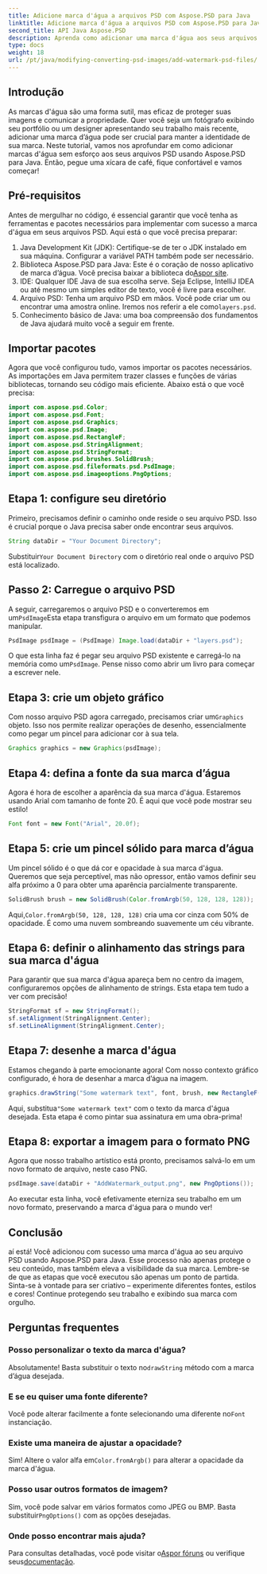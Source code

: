 ```yaml
---
title: Adicione marca d'água a arquivos PSD com Aspose.PSD para Java
linktitle: Adicione marca d'água a arquivos PSD com Aspose.PSD para Java
second_title: API Java Aspose.PSD
description: Aprenda como adicionar uma marca d'água aos seus arquivos PSD sem esforço usando Aspose.PSD para Java. Proteja suas imagens com um guia passo a passo simples.
type: docs
weight: 18
url: /pt/java/modifying-converting-psd-images/add-watermark-psd-files/
---
```

## Introdução
As marcas d'água são uma forma sutil, mas eficaz de proteger suas imagens e comunicar a propriedade. Quer você seja um fotógrafo exibindo seu portfólio ou um designer apresentando seu trabalho mais recente, adicionar uma marca d’água pode ser crucial para manter a identidade de sua marca. Neste tutorial, vamos nos aprofundar em como adicionar marcas d'água sem esforço aos seus arquivos PSD usando Aspose.PSD para Java. Então, pegue uma xícara de café, fique confortável e vamos começar!
## Pré-requisitos
Antes de mergulhar no código, é essencial garantir que você tenha as ferramentas e pacotes necessários para implementar com sucesso a marca d'água em seus arquivos PSD. Aqui está o que você precisa preparar:
1. Java Development Kit (JDK): Certifique-se de ter o JDK instalado em sua máquina. Configurar a variável PATH também pode ser necessário.
2. Biblioteca Aspose.PSD para Java: Este é o coração de nosso aplicativo de marca d’água. Você precisa baixar a biblioteca do[Aspor site](https://releases.aspose.com/psd/java/).
3. IDE: Qualquer IDE Java de sua escolha serve. Seja Eclipse, IntelliJ IDEA ou até mesmo um simples editor de texto, você é livre para escolher.
4.  Arquivo PSD: Tenha um arquivo PSD em mãos. Você pode criar um ou encontrar uma amostra online. Iremos nos referir a ele como`layers.psd`.
5. Conhecimento básico de Java: uma boa compreensão dos fundamentos de Java ajudará muito você a seguir em frente.
## Importar pacotes
Agora que você configurou tudo, vamos importar os pacotes necessários. As importações em Java permitem trazer classes e funções de várias bibliotecas, tornando seu código mais eficiente. Abaixo está o que você precisa:
```java
import com.aspose.psd.Color;
import com.aspose.psd.Font;
import com.aspose.psd.Graphics;
import com.aspose.psd.Image;
import com.aspose.psd.RectangleF;
import com.aspose.psd.StringAlignment;
import com.aspose.psd.StringFormat;
import com.aspose.psd.brushes.SolidBrush;
import com.aspose.psd.fileformats.psd.PsdImage;
import com.aspose.psd.imageoptions.PngOptions;
```
## Etapa 1: configure seu diretório
Primeiro, precisamos definir o caminho onde reside o seu arquivo PSD. Isso é crucial porque o Java precisa saber onde encontrar seus arquivos. 
```java
String dataDir = "Your Document Directory";
```
 Substituir`Your Document Directory` com o diretório real onde o arquivo PSD está localizado.
## Passo 2: Carregue o arquivo PSD
 A seguir, carregaremos o arquivo PSD e o converteremos em um`PsdImage`Esta etapa transfigura o arquivo em um formato que podemos manipular.
```java
PsdImage psdImage = (PsdImage) Image.load(dataDir + "layers.psd");
```
 O que esta linha faz é pegar seu arquivo PSD existente e carregá-lo na memória como um`PsdImage`. Pense nisso como abrir um livro para começar a escrever nele.
## Etapa 3: crie um objeto gráfico
 Com nosso arquivo PSD agora carregado, precisamos criar um`Graphics` objeto. Isso nos permite realizar operações de desenho, essencialmente como pegar um pincel para adicionar cor à sua tela.
```java
Graphics graphics = new Graphics(psdImage);
```
## Etapa 4: defina a fonte da sua marca d’água
Agora é hora de escolher a aparência da sua marca d'água. Estaremos usando Arial com tamanho de fonte 20. É aqui que você pode mostrar seu estilo!
```java
Font font = new Font("Arial", 20.0f);
```
## Etapa 5: crie um pincel sólido para marca d’água
Um pincel sólido é o que dá cor e opacidade à sua marca d'água. Queremos que seja perceptível, mas não opressor, então vamos definir seu alfa próximo a 0 para obter uma aparência parcialmente transparente.
```java
SolidBrush brush = new SolidBrush(Color.fromArgb(50, 128, 128, 128));
```
 Aqui,`Color.fromArgb(50, 128, 128, 128)` cria uma cor cinza com 50% de opacidade. É como uma nuvem sombreando suavemente um céu vibrante.
## Etapa 6: definir o alinhamento das strings para sua marca d'água
Para garantir que sua marca d'água apareça bem no centro da imagem, configuraremos opções de alinhamento de strings. Esta etapa tem tudo a ver com precisão!
```java
StringFormat sf = new StringFormat();
sf.setAlignment(StringAlignment.Center);
sf.setLineAlignment(StringAlignment.Center);
```
## Etapa 7: desenhe a marca d'água
Estamos chegando à parte emocionante agora! Com nosso contexto gráfico configurado, é hora de desenhar a marca d’água na imagem.
```java
graphics.drawString("Some watermark text", font, brush, new RectangleF(0, 0, psdImage.getWidth(), psdImage.getHeight()), sf);
```
 Aqui, substitua`"Some watermark text"` com o texto da marca d'água desejada. Esta etapa é como pintar sua assinatura em uma obra-prima!
## Etapa 8: exportar a imagem para o formato PNG
Agora que nosso trabalho artístico está pronto, precisamos salvá-lo em um novo formato de arquivo, neste caso PNG. 
```java
psdImage.save(dataDir + "AddWatermark_output.png", new PngOptions());
```
Ao executar esta linha, você efetivamente eterniza seu trabalho em um novo formato, preservando a marca d'água para o mundo ver!
## Conclusão
aí está! Você adicionou com sucesso uma marca d'água ao seu arquivo PSD usando Aspose.PSD para Java. Esse processo não apenas protege o seu conteúdo, mas também eleva a visibilidade da sua marca. Lembre-se de que as etapas que você executou são apenas um ponto de partida. Sinta-se à vontade para ser criativo – experimente diferentes fontes, estilos e cores! Continue protegendo seu trabalho e exibindo sua marca com orgulho. 
## Perguntas frequentes
### Posso personalizar o texto da marca d'água?
 Absolutamente! Basta substituir o texto no`drawString` método com a marca d’água desejada.
### E se eu quiser uma fonte diferente?
 Você pode alterar facilmente a fonte selecionando uma diferente no`Font` instanciação.
### Existe uma maneira de ajustar a opacidade?
 Sim! Altere o valor alfa em`Color.fromArgb()` para alterar a opacidade da marca d'água.
### Posso usar outros formatos de imagem?
 Sim, você pode salvar em vários formatos como JPEG ou BMP. Basta substituir`PngOptions()` com as opções desejadas.
### Onde posso encontrar mais ajuda?
 Para consultas detalhadas, você pode visitar o[Aspor fóruns](https://forum.aspose.com/c/psd/34) ou verifique seus[documentação](https://reference.aspose.com/psd/java/).